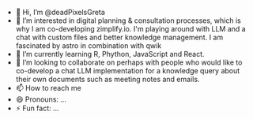 - 👋 Hi, I’m @deadPixelsGreta
- 👀 I’m interested in digital planning & consultation processes, which is why I am co-developing zimplify.io. I'm playing around with LLM and a chat with custom files and better knowledge management. I am fascinated by astro in combination with qwik
- 🌱 I’m currently learning R, Phython, JavaScript and React.
- 💞️ I’m looking to collaborate on perhaps with people who would like to co-develop a chat LLM implementation for a knowledge query about their own documents such as meeting notes and emails.
- 📫 How to reach me 
- 😄 Pronouns: ...
- ⚡ Fun fact: ...

<!---
deadPixelsGreta/deadPixelsGreta is a ✨ special ✨ repository because its `README.md` (this file) appears on your GitHub profile.
You can click the Preview link to take a look at your changes.
--->
